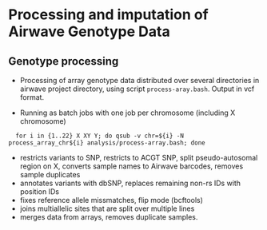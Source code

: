 # Processing and imputation of Airwave Genotype Data

## Genotype processing

- Processing of array genotype data distributed over several
  directories in airwave project directory, using script
  `process-aray.bash`. Output in vcf format.

- Running as batch jobs with one job per chromosome (including X
  chromosome)

```
  for i in {1..22} X XY Y; do qsub -v chr=${i} -N process_array_chr${i} analysis/process-array.bash; done
```

- restricts variants to SNP, restricts to ACGT SNP, split
  pseudo-autosomal region on X, converts sample names to Airwave
  barcodes, removes sample duplicates
- annotates variants with dbSNP, replaces remaining non-rs IDs with
  position IDs
- fixes reference allele missmatches, flip mode (bcftools)
- joins multiallelic sites that are split over multiple lines
- merges data from arrays, removes duplicate samples.
